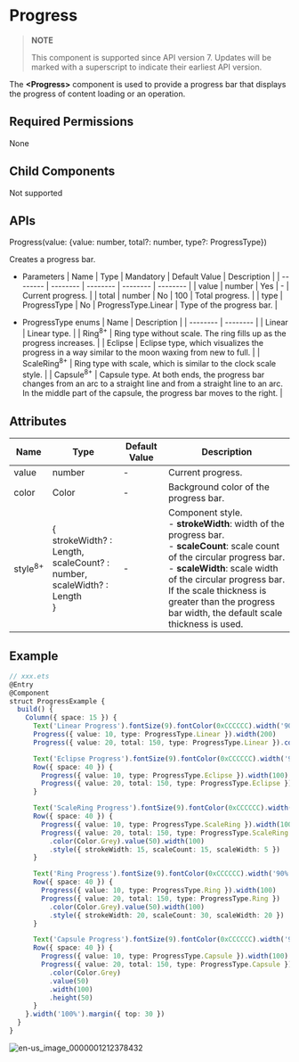 # Progress


> **NOTE**
>
> This component is supported since API version 7. Updates will be marked with a superscript to indicate their earliest API version.


The **\<Progress>** component is used to provide a progress bar that displays the progress of content loading or an operation.


## Required Permissions

None


## Child Components

Not supported


## APIs

Progress(value: {value: number, total?: number, type?: ProgressType})

Creates a progress bar.

- Parameters
  | Name | Type | Mandatory | Default Value | Description |
  | -------- | -------- | -------- | -------- | -------- |
  | value | number | Yes | - | Current progress. |
  | total | number | No | 100 | Total progress. |
  | type | ProgressType | No | ProgressType.Linear | Type of the progress bar. |


- ProgressType enums
  | Name | Description |
  | -------- | -------- |
  | Linear | Linear type. |
  | Ring<sup>8+</sup> | Ring type without scale. The ring fills up as the progress increases. |
  | Eclipse | Eclipse type, which visualizes the progress in a way similar to the moon waxing from new to full. |
  | ScaleRing<sup>8+</sup> | Ring type with scale, which is similar to the clock scale style. |
  | Capsule<sup>8+</sup> | Capsule type. At both ends, the progress bar changes from an arc to a straight line and from a straight line to an arc. In the middle part of the capsule, the progress bar moves to the right. |


## Attributes

| Name | Type | Default Value | Description |
| -------- | -------- | -------- | -------- |
| value | number | - | Current progress. |
| color | Color | - | Background color of the progress bar. |
| style<sup>8+</sup> | {<br/>strokeWidth? : Length,<br/>scaleCount? : number,<br/>scaleWidth? : Length<br/>} | - | Component style.<br/>- **strokeWidth**: width of the progress bar.<br/>- **scaleCount**: scale count of the circular progress bar.<br/>- **scaleWidth**: scale width of the circular progress bar.<br/>If the scale thickness is greater than the progress bar width, the default scale thickness is used. |


## Example


```ts
// xxx.ets
@Entry
@Component
struct ProgressExample {
  build() {
    Column({ space: 15 }) {
      Text('Linear Progress').fontSize(9).fontColor(0xCCCCCC).width('90%')
      Progress({ value: 10, type: ProgressType.Linear }).width(200)
      Progress({ value: 20, total: 150, type: ProgressType.Linear }).color(Color.Grey).value(50).width(200)

      Text('Eclipse Progress').fontSize(9).fontColor(0xCCCCCC).width('90%')
      Row({ space: 40 }) {
        Progress({ value: 10, type: ProgressType.Eclipse }).width(100)
        Progress({ value: 20, total: 150, type: ProgressType.Eclipse }).color(Color.Grey).value(50).width(100)
      }

      Text('ScaleRing Progress').fontSize(9).fontColor(0xCCCCCC).width('90%')
      Row({ space: 40 }) {
        Progress({ value: 10, type: ProgressType.ScaleRing }).width(100)
        Progress({ value: 20, total: 150, type: ProgressType.ScaleRing })
          .color(Color.Grey).value(50).width(100)
          .style({ strokeWidth: 15, scaleCount: 15, scaleWidth: 5 })
      }

      Text('Ring Progress').fontSize(9).fontColor(0xCCCCCC).width('90%')
      Row({ space: 40 }) {
        Progress({ value: 10, type: ProgressType.Ring }).width(100)
        Progress({ value: 20, total: 150, type: ProgressType.Ring })
          .color(Color.Grey).value(50).width(100)
          .style({ strokeWidth: 20, scaleCount: 30, scaleWidth: 20 })
      }

      Text('Capsule Progress').fontSize(9).fontColor(0xCCCCCC).width('90%')
      Row({ space: 40 }) {
        Progress({ value: 10, type: ProgressType.Capsule }).width(100).height(50)
        Progress({ value: 20, total: 150, type: ProgressType.Capsule })
          .color(Color.Grey)
          .value(50)
          .width(100)
          .height(50)
      }
    }.width('100%').margin({ top: 30 })
  }
}
```

![en-us_image_0000001212378432](figures/en-us_image_0000001212378432.gif)
